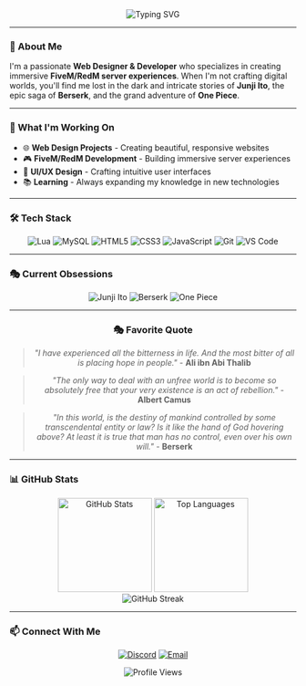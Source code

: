 <div align="center">
  <img src="https://readme-typing-svg.herokuapp.com?font=Fira+Code&size=22&duration=3000&pause=1000&color=36BCF7&center=true&vCenter=true&width=700&lines=Hello%2C+I'm+Adorest;Web+Designer+%26+FiveM+%26+RedM+Server+Developer;I+love+CATs" alt="Typing SVG" />
</div>


---

### 🎨 About Me

I'm a passionate **Web Designer & Developer** who specializes in creating immersive **FiveM/RedM server experiences**. When I'm not crafting digital worlds, you'll find me lost in the dark and intricate stories of **Junji Ito**, the epic saga of **Berserk**, and the grand adventure of **One Piece**.

---

### 🎯 What I'm Working On

- 🌐 **Web Design Projects** - Creating beautiful, responsive websites
- 🎮 **FiveM/RedM Development** - Building immersive server experiences
- 🎨 **UI/UX Design** - Crafting intuitive user interfaces
- 📚 **Learning** - Always expanding my knowledge in new technologies

---

### 🛠️ Tech Stack

<div align="center">
  
![Lua](https://img.shields.io/badge/-Lua-2C2D72?style=for-the-badge&logo=lua&logoColor=white)
![MySQL](https://img.shields.io/badge/-MySQL-4479A1?style=for-the-badge&logo=mysql&logoColor=white)
![HTML5](https://img.shields.io/badge/-HTML5-E34F26?style=for-the-badge&logo=html5&logoColor=white)
![CSS3](https://img.shields.io/badge/-CSS3-1572B6?style=for-the-badge&logo=css3&logoColor=white)
![JavaScript](https://img.shields.io/badge/-JavaScript-F7DF1E?style=for-the-badge&logo=javascript&logoColor=black)
![Git](https://img.shields.io/badge/-Git-F05032?style=for-the-badge&logo=git&logoColor=white)
![VS Code](https://img.shields.io/badge/-VS%20Code-007ACC?style=for-the-badge&logo=visual-studio-code&logoColor=white)

</div>

---

### 🎭 Current Obsessions

<div align="center">
  
![Junji Ito](https://img.shields.io/badge/-Junji%20Ito-000000?style=for-the-badge&logo=book&logoColor=white)
![Berserk](https://img.shields.io/badge/-Berserk-8B0000?style=for-the-badge&logo=book&logoColor=white)
![One Piece](https://img.shields.io/badge/-One%20Piece-FF6B35?style=for-the-badge&logo=book&logoColor=white)

</div>

---

<div align="center">
  
### 🎭 Favorite Quote
  
> *"I have experienced all the bitterness in life. And the most bitter of all is placing hope in people."* - **Ali ibn Abi Thalib**

> *"The only way to deal with an unfree world is to become so absolutely free that your very existence is an act of rebellion."* - **Albert Camus**

> *"In this world, is the destiny of mankind controlled by some transcendental entity or law? Is it like the hand of God hovering above? At least it is true that man has no control, even over his own will."* - **Berserk**

</div>

---

### 📊 GitHub Stats

<div align="center">
  <img src="https://github-readme-stats.vercel.app/api?username=ADOREST&show_icons=true&theme=tokyonight&hide_border=true&count_private=true" alt="GitHub Stats" height="165" />
  <img src="https://github-readme-stats.vercel.app/api/top-langs/?username=ADOREST&layout=compact&theme=tokyonight&hide_border=true" alt="Top Languages" height="165" />
</div>

<div align="center">
  <img src="https://streak-stats.demolab.com?user=ADOREST&theme=tokyonight&hide_border=true" alt="GitHub Streak" />
</div>

---

### 📫 Connect With Me

<div align="center">
  
[![Discord](https://img.shields.io/badge/-Discord-5865F2?style=for-the-badge&logo=discord&logoColor=white)](https://discord.gg/3AKAeVKp5v)
[![Email](https://img.shields.io/badge/-Email-D14836?style=for-the-badge&logo=gmail&logoColor=white)]([mailto:littlealibusiness@gmail.com](https://mail.google.com/mail/?view=cm&fs=1&to=littlealibusiness@gmail.com))

<img src="https://komarev.com/ghpvc/?username=ADOREST&style=flat-square&color=8B5CF6" alt="Profile Views" />

</div>





